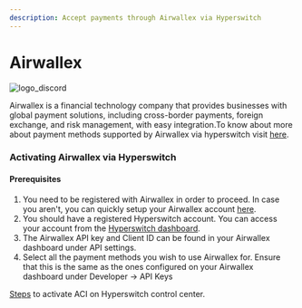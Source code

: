 ```yaml
---
description: Accept payments through Airwallex via Hyperswitch
---
```


# Airwallex



![logo\_discord](https://hyperswitch.io/icons/homePageIcons/logos/airwallexLogo.svg)



Airwallex is a financial technology company that provides businesses with global payment solutions, including cross-border payments, foreign exchange, and risk management, with easy integration.To know about more about payment methods supported by Airwallex via hyperswitch visit [here](https://hyperswitch.io/pm-list).

### Activating Airwallex via Hyperswitch

#### Prerequisites

1. You need to be registered with Airwallex in order to proceed. In case you aren't, you can quickly setup your Airwallex account [here](https://www.airwallex.com/).
2. You should have a registered Hyperswitch account. You can access your account from the [Hyperswitch dashboard](https://app.hyperswitch.io/).
3. The Airwallex API key and Client ID can be found in your Airwallex dashboard under API settings.
4. Select all the payment methods you wish to use Airwallex for. Ensure that this is the same as the ones configured on your Airwallex dashboard under Developer -> API Keys

[Steps](https://docs.hyperswitch.io/hyperswitch-cloud/connectors/activate-connector-on-hyperswitch) to activate ACI on Hyperswitch control center.
